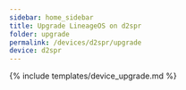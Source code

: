 ```yaml
---
sidebar: home_sidebar
title: Upgrade LineageOS on d2spr
folder: upgrade
permalink: /devices/d2spr/upgrade
device: d2spr
---
```

{% include templates/device_upgrade.md %}
